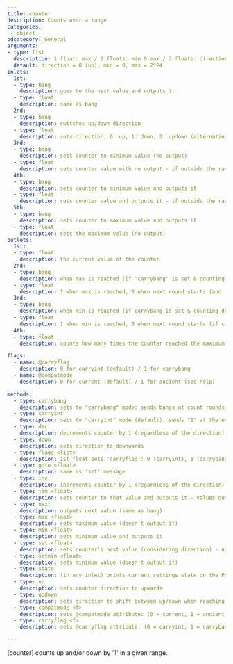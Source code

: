 ```yaml
---
title: counter
description: Counts over a range
categories:
 - object
pdcategory: General
arguments:
- type: list
  description: 1 float: max / 2 floats: min & max / 3 floats: direction (0: up / 1: down / 2: updown), min & max
  default: direction = 0 (up), min = 0, max = 2^24
inlets:
  1st:
  - type: bang
    description: goes to the next value and outputs it
  - type: float
    description: same as bang
  2nd:
  - type: bang
    description: switches up/down direction
  - type: float
    description: sets direction, 0: up, 1: down, 2: updown (alternating)
  3rd:
  - type: bang
    description: sets counter to minimum value (no output)
  - type: float
    description: sets counter value with no output - if outside the range, it resets min/max according to compatmode (see help)
  4th:
  - type: bang
    description: sets counter to minimum value and outputs it
  - type: float
    description: sets counter value and outputs it - if outside the range, it resets min/max according to compatmode (see help)
  5th:
  - type: bang
    description: sets counter to maximum value and outputs it
  - type: float
    description: sets the maximum value (no output)
outlets:
  1st:
  - type: float
    description: the current value of the counter
  2nd:
  - type: bang
    description: when max is reached (if 'carrybang' is set & counting up)
  - type: float
    description: 1 when max is reached, 0 when next round starts (and 'carryint' is set and counting up)
  3rd:
  - type: bang
    description: when min is reached (if carrybang is set & counting down)
  - type: float
    description: 1 when min is reached, 0 when next round starts (if carryint is set and counting down)
  4th:
  - type: float
    description: counts how many times the counter reached the maximum

flags:
  - name: @carryflag
    description: 0 for carryint (default) / 1 for carrybang
  - name: @compatmode
    description: 0 for current (default) / 1 for ancient (see help)

methods:
  - type: carrybang
    description: sets to "carrybang" mode: sends bangs at count rounds
  - type: carryint
    description: sets to "carryint" mode (default): sends "1" at the end of a count round, "0" at the start of the next round
  - type: dec
    description: decrements counter by 1 (regardless of the direction)
  - type: down
    description: sets direction to downwards
  - type: flags <list>
    description: 1st float sets 'carryflag': 0 (carryint), 1 (carrybang). 2nd sets 'compatmode' mode: 0 (current), 1 (ancient)
  - type: goto <float>
    description: same as 'set' message
  - type: inc
    description: increments counter by 1 (regardless of the direction)
  - type: jam <float>
    description: sets counter to that value and outputs it - values outside the range are ignored
  - type: next
    description: outputs next value (same as bang)
  - type: max <float>
    description: sets maximum value (doesn't output it)
  - type: min <float>
    description: sets minimum value and outputs it
  - type: set <float>
    description: sets counter's next value (considering direction) - no output
  - type: setmin <float>
    description: sets minimum value (doesn't output it)
  - type: state
    description: (in any inlet) prints current settings state on the Pd window
  - type: up
    description: sets counter direction to upwards
  - type: updown
    description: sets direction to shift between up/down when reaching limits
  - type: compatmode <f>
    description: sets @compatmode attribute: (0 = current, 1 = ancient)
  - type: carryflag <f>
    description: sets @carryflag attribute: (0 = carryint, 1 = carrybang)

---
```


[counter] counts up and/or down by '1' in a given range.

